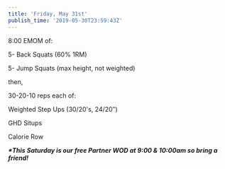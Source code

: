 ```yaml
---
title: 'Friday, May 31st'
publish_time: '2019-05-30T23:59:43Z'
---
```


8:00 EMOM of:

5- Back Squats (60% 1RM)

5- Jump Squats (max height, not weighted)

then,

30-20-10 reps each of:

Weighted Step Ups (30/20's, 24/20″)

GHD Situps

Calorie Row

***\*This Saturday is our free Partner WOD at 9:00 & 10:00am so bring a
friend!***
